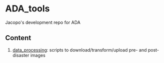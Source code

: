 # ADA_tools
Jacopo's development repo for ADA

## Content
1. [data_processing](src/ada_tools/data_processing): scripts to download/transform/upload pre- and post-disaster images
